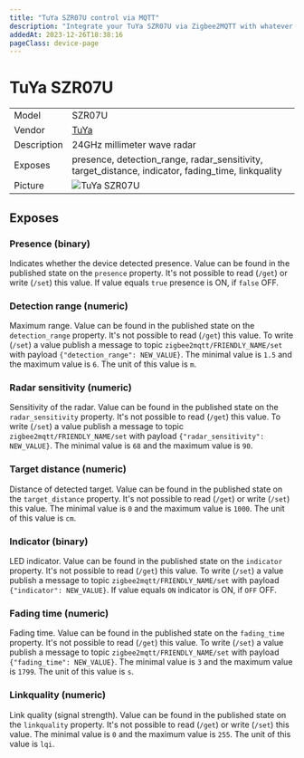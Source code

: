 ```yaml
---
title: "TuYa SZR07U control via MQTT"
description: "Integrate your TuYa SZR07U via Zigbee2MQTT with whatever smart home infrastructure you are using without the vendor's bridge or gateway."
addedAt: 2023-12-26T18:38:16
pageClass: device-page
---
```


<!-- !!!! -->
<!-- ATTENTION: This file is auto-generated through docgen! -->
<!-- You can only edit the "Notes"-Section between the two comment lines "Notes BEGIN" and "Notes END". -->
<!-- Do not use h1 or h2 heading within "## Notes"-Section. -->
<!-- !!!! -->

# TuYa SZR07U

|     |     |
|-----|-----|
| Model | SZR07U  |
| Vendor  | [TuYa](/supported-devices/#v=TuYa)  |
| Description | 24GHz millimeter wave radar |
| Exposes | presence, detection_range, radar_sensitivity, target_distance, indicator, fading_time, linkquality |
| Picture | ![TuYa SZR07U](https://www.zigbee2mqtt.io/images/devices/SZR07U.png) |


<!-- Notes BEGIN: You can edit here. Add "## Notes" headline if not already present. -->


<!-- Notes END: Do not edit below this line -->




## Exposes

### Presence (binary)
Indicates whether the device detected presence.
Value can be found in the published state on the `presence` property.
It's not possible to read (`/get`) or write (`/set`) this value.
If value equals `true` presence is ON, if `false` OFF.

### Detection range (numeric)
Maximum range.
Value can be found in the published state on the `detection_range` property.
It's not possible to read (`/get`) this value.
To write (`/set`) a value publish a message to topic `zigbee2mqtt/FRIENDLY_NAME/set` with payload `{"detection_range": NEW_VALUE}`.
The minimal value is `1.5` and the maximum value is `6`.
The unit of this value is `m`.

### Radar sensitivity (numeric)
Sensitivity of the radar.
Value can be found in the published state on the `radar_sensitivity` property.
It's not possible to read (`/get`) this value.
To write (`/set`) a value publish a message to topic `zigbee2mqtt/FRIENDLY_NAME/set` with payload `{"radar_sensitivity": NEW_VALUE}`.
The minimal value is `68` and the maximum value is `90`.

### Target distance (numeric)
Distance of detected target.
Value can be found in the published state on the `target_distance` property.
It's not possible to read (`/get`) or write (`/set`) this value.
The minimal value is `0` and the maximum value is `1000`.
The unit of this value is `cm`.

### Indicator (binary)
LED indicator.
Value can be found in the published state on the `indicator` property.
It's not possible to read (`/get`) this value.
To write (`/set`) a value publish a message to topic `zigbee2mqtt/FRIENDLY_NAME/set` with payload `{"indicator": NEW_VALUE}`.
If value equals `ON` indicator is ON, if `OFF` OFF.

### Fading time (numeric)
Fading time.
Value can be found in the published state on the `fading_time` property.
It's not possible to read (`/get`) this value.
To write (`/set`) a value publish a message to topic `zigbee2mqtt/FRIENDLY_NAME/set` with payload `{"fading_time": NEW_VALUE}`.
The minimal value is `3` and the maximum value is `1799`.
The unit of this value is `s`.

### Linkquality (numeric)
Link quality (signal strength).
Value can be found in the published state on the `linkquality` property.
It's not possible to read (`/get`) or write (`/set`) this value.
The minimal value is `0` and the maximum value is `255`.
The unit of this value is `lqi`.

